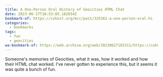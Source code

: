 ```yaml
---
title: A One-Person Oral History of Geocities HTML Chat
date: 2023-06-27T16:53:03.182034Z
bookmark-of: https://cohost.org/mcc/post/325362-a-one-person-oral-hi
categories:
  - bookmarks
tags:
  - fun
  - geocities
wa-bookmark-of: https://web.archive.org/web/20230627165311/https://cohost.org/mcc/post/325362-a-one-person-oral-hi
---
```


Someone's memories of Geocities, what it was, how it worked and how their HTML chat worked. I've never gotten to experience this, but it seems it was quite a bunch of fun.
